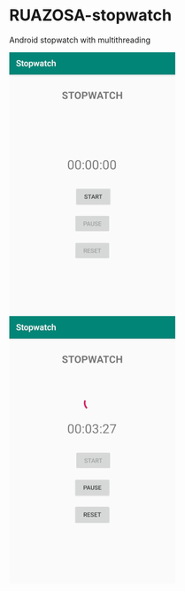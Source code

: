# RUAZOSA-stopwatch
Android stopwatch with multithreading

![Screenshot1](/screenshots/1.jpeg?raw=true "Not started")
![Screenshot2](/screenshots/2.jpeg?raw=true "started")

